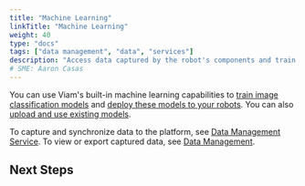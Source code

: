 ```yaml
---
title: "Machine Learning"
linkTitle: "Machine Learning"
weight: 40
type: "docs"
tags: ["data management", "data", "services"]
description: "Access data captured by the robot's components and train image classification models on the data."
# SME: Aaron Casas
---
```


You can use Viam's built-in machine learning capabilities to [train image classification models](train-model) and [deploy these models to your robots](deploy-model).
You can also [upload and use existing models](upload-model).

To capture and synchronize data to the platform, see [Data Management Service](../../services/data).
To view or export captured data, see [Data Management](../data).

## Next Steps
